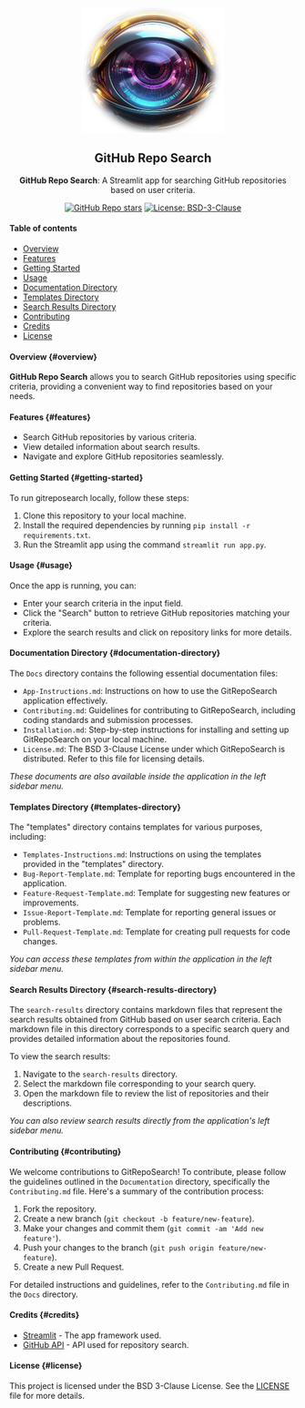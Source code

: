 <div align="center">

<img src="./images/gitreposearch_logo.png" alt="GitHub Repo Search Logo" width="250" height="220" />

## **GitHub Repo Search**

**GitHub Repo Search**: A Streamlit app for searching GitHub repositories based on user criteria.

[![GitHub Repo stars](https://img.shields.io/github/stars/arch3angel/gitreposearch)](https://github.com/arch3angel/gitreposearch)
[![License: BSD-3-Clause](https://img.shields.io/badge/License-BSD_3--Clause-purple.svg)](https://opensource.org/license/bsd-3-clause)

</div>

#### Table of contents

- [Overview](#overview)
- [Features](#features)
- [Getting Started](#getting-started)
- [Usage](#usage)
- [Documentation Directory](#documentation-directory)
- [Templates Directory](#templates-directory)
- [Search Results Directory](#search-results-directory)
- [Contributing](#contributing)
- [Credits](#credits)
- [License](#license)


#### Overview {#overview}

**GitHub Repo Search** allows you to search GitHub repositories using specific criteria, providing a convenient way to find repositories based on your needs.

#### Features {#features}

- Search GitHub repositories by various criteria.
- View detailed information about search results.
- Navigate and explore GitHub repositories seamlessly.

#### Getting Started {#getting-started}

To run gitreposearch locally, follow these steps:

1. Clone this repository to your local machine.
2. Install the required dependencies by running `pip install -r requirements.txt`.
3. Run the Streamlit app using the command `streamlit run app.py`.

#### Usage {#usage}

Once the app is running, you can:

- Enter your search criteria in the input field.
- Click the "Search" button to retrieve GitHub repositories matching your criteria.
- Explore the search results and click on repository links for more details.

#### Documentation Directory {#documentation-directory}

The `Docs` directory contains the following essential documentation files:

- `App-Instructions.md`: Instructions on how to use the GitRepoSearch application effectively.
- `Contributing.md`: Guidelines for contributing to GitRepoSearch, including coding standards and submission processes.
- `Installation.md`: Step-by-step instructions for installing and setting up GitRepoSearch on your local machine.
- `License.md`: The BSD 3-Clause License under which GitRepoSearch is distributed. Refer to this file for licensing details.

_These documents are also available inside the application in the left sidebar menu._

#### Templates Directory {#templates-directory}

The "templates" directory contains templates for various purposes, including:

- `Templates-Instructions.md`: Instructions on using the templates provided in the "templates" directory.
- `Bug-Report-Template.md`: Template for reporting bugs encountered in the application.
- `Feature-Request-Template.md`: Template for suggesting new features or improvements.
- `Issue-Report-Template.md`: Template for reporting general issues or problems.
- `Pull-Request-Template.md`: Template for creating pull requests for code changes.

_You can access these templates from within the application in the left sidebar menu._

#### Search Results Directory {#search-results-directory}

The `search-results` directory contains markdown files that represent the search results obtained from GitHub based on user search criteria. Each markdown file in this directory corresponds to a specific search query and provides detailed information about the repositories found.

To view the search results:

1. Navigate to the `search-results` directory.
2. Select the markdown file corresponding to your search query.
3. Open the markdown file to review the list of repositories and their descriptions.

_You can also review search results directly from the application's left sidebar menu._

#### Contributing {#contributing}

We welcome contributions to GitRepoSearch! To contribute, please follow the guidelines outlined in the `Documentation` directory, specifically the `Contributing.md` file. Here's a summary of the contribution process:

1. Fork the repository.
2. Create a new branch (`git checkout -b feature/new-feature`).
3. Make your changes and commit them (`git commit -am 'Add new feature'`).
4. Push your changes to the branch (`git push origin feature/new-feature`).
5. Create a new Pull Request.

For detailed instructions and guidelines, refer to the `Contributing.md` file in the `Docs` directory.

#### Credits {#credits}

- [Streamlit](https://streamlit.io/) - The app framework used.
- [GitHub API](https://developer.github.com/v3/) - API used for repository search.

#### License {#license}

This project is licensed under the BSD 3-Clause License. See the [LICENSE](./docs/License.md) file for more details.

